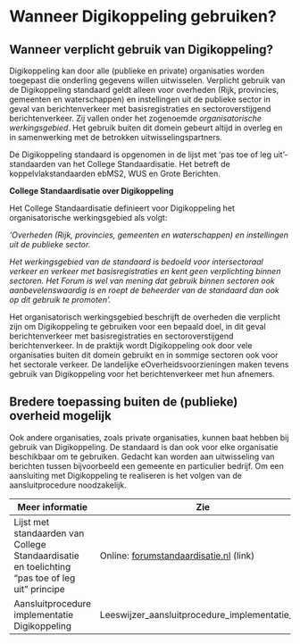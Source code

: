 # Wanneer Digikoppeling gebruiken?

## Wanneer verplicht gebruik van Digikoppeling?

Digikoppeling kan door alle (publieke en private) organisaties worden toegepast die onderling gegevens willen uitwisselen. Verplicht gebruik van de Digikoppeling standaard geldt alleen voor overheden (Rijk, provincies, gemeenten en waterschappen) en instellingen uit de publieke sector in geval van berichtenverkeer met basisregistraties en sectoroverstijgend berichtenverkeer. Zij vallen onder het zogenoemde *organisatorische werkingsgebied*. Het gebruik buiten dit domein gebeurt altijd in overleg en in samenwerking met de betrokken uitwisselingspartners.

De Digikoppeling standaard is opgenomen in de lijst met ‘pas toe of leg uit’-standaarden van het College Standaardisatie. Het betreft de koppelvlakstandaarden ebMS2, WUS en Grote Berichten.

**College Standaardisatie over Digikoppeling**

Het College Standaardisatie definieert voor Digikoppeling het organisatorische werkingsgebied als volgt:

*‘Overheden (Rijk, provincies, gemeenten en waterschappen) en instellingen uit de publieke sector.*

*Het werkingsgebied van de standaard is bedoeld voor intersectoraal verkeer en verkeer met basisregistraties en kent geen verplichting binnen sectoren. Het Forum is wel van mening dat gebruik binnen sectoren ook aanbevelenswaardig is en roept de beheerder van de standaard dan ook op dit gebruik te promoten’.*

Het organisatorisch werkingsgebied beschrijft de overheden die verplicht zijn om Digikoppeling te gebruiken voor een bepaald doel, in dit geval berichtenverkeer met basisregistraties en sectoroverstijgend berichtenverkeer. In de praktijk wordt Digikoppeling ook door vele organisaties buiten dit domein gebruikt en in sommige sectoren ook voor het sectorale verkeer. De landelijke eOverheidsvoorzieningen maken tevens gebruik van Digikoppeling voor het berichtenverkeer met hun afnemers.

## Bredere toepassing buiten de (publieke) overheid mogelijk

Ook andere organisaties, zoals private organisaties, kunnen baat hebben bij gebruik van Digikoppeling. De standaard is dan ook voor elke organisatie beschikbaar om te gebruiken. Gedacht kan worden aan uitwisseling van berichten tussen bijvoorbeeld een gemeente en particulier bedrijf. Om een aansluiting met Digikoppeling te realiseren is het volgen van de aansluitprocedure noodzakelijk.

| **Meer informatie** | **Zie** | **Doelgroep** |
|---|---|---|
| Lijst met standaarden van College Standaardisatie en toelichting “pas toe of leg uit” principe | Online: [forumstandaardisatie.nl](https://lijsten.forumstandaardisatie.nl/open-standaarden/digikoppeling) (link) | [PL] [A&D]  [OT&B] |
| Aansluitprocedure implementatie Digikoppeling | Leeswijzer_aansluitprocedure_implementatie_DK | [MT] [PL] [A&D] [OT&B] |

